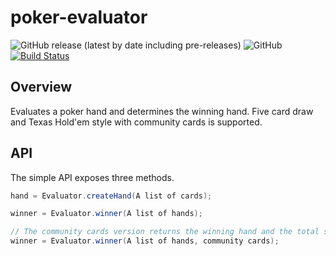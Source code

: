 
# poker-evaluator

![GitHub release (latest by date including pre-releases)](https://img.shields.io/github/v/release/chrisdimaio/poker-evaluator?include_prereleases)
![GitHub](https://img.shields.io/github/license/chrisdimaio/poker-evaluator)
[![Build Status](https://travis-ci.com/chrisdimaio/poker-evaluator.svg?branch=master)](https://travis-ci.com/chrisdimaio/poker-evaluator)

## Overview
Evaluates a poker hand and determines the winning hand. Five card draw and Texas Hold'em style with community cards is supported.

## API
The simple API exposes three methods.

```java
hand = Evaluator.createHand(A list of cards);
```

```java
winner = Evaluator.winner(A list of hands);
```

```java
// The community cards version returns the winning hand and the total set of cards that won the hand.
winner = Evaluator.winner(A list of hands, community cards);
```


